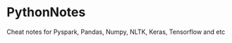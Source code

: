 # PythonNotes
Cheat notes for 
Pyspark, Pandas, Numpy, NLTK, Keras, Tensorflow and etc





<!--stackedit_data:
eyJoaXN0b3J5IjpbODQzMTM2MzkyXX0=
-->